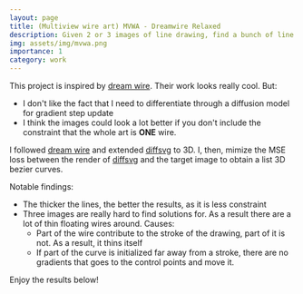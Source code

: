 ```yaml
---
layout: page
title: (Multiview wire art) MVWA - Dreamwire Relaxed
description: Given 2 or 3 images of line drawing, find a bunch of line in 3D such that when look at a certain direction will see the given image
img: assets/img/mvwa.png
importance: 1
category: work
---
```


This project is inspired by [dream wire](https://dreamwireart.github.io/). Their work looks really cool. But:
- I don't like the fact that I need to differentiate through a diffusion model for gradient step update
- I think the images could look a lot better if you don't include the constraint that the whole art is **ONE** wire.

I followed [dream wire](https://dreamwireart.github.io/) and extended [diffsvg](https://github.com/BachiLi/diffvg) to 3D. I, then, mimize the MSE loss between the render of [diffsvg](https://github.com/BachiLi/diffvg) and the target image to obtain a list 3D bezier curves.

Notable findings:
- The thicker the lines, the better the results, as it is less constraint
- Three images are really hard to find solutions for. As a result there are a lot of thin floating wires around. Causes:
    - Part of the wire contribute to the stroke of the drawing, part of it is not. As a result, it thins itself
    - If part of the curve is initialized far away from a stroke, there are no gradients that goes to the control points and move it.

Enjoy the results below!